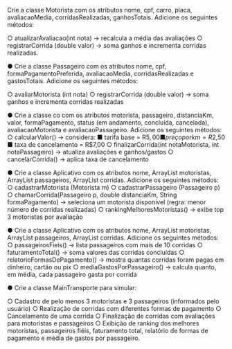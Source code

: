 Crie a classe Motorista com os atributos nome, cpf, carro, placa,
avaliacaoMedia, corridasRealizadas, ganhosTotais. Adicione os
seguintes métodos:

○ atualizarAvaliacao(int nota) → recalcula a média das avaliações
○ registrarCorrida (double valor) → soma ganhos e incrementa
corridas realizadas.

● Crie a classe Passageiro com os atributos nome, cpf,
formaPagamentoPreferida, avaliacaoMedia, corridasRealizadas e
gastosTotais. Adicione os seguintes métodos:

○ avaliarMotorista (int nota)
○ registrarCorrida (double valor) → soma ganhos e incrementa
corridas realizadas

● Crie a classe co com os atributos motorista, passageiro,
distanciaKm, valor, formaPagamento, status (em andamento,
concluída, cancelada), avaliacaoMotorista e avaliacaoPassageiro.
Adicione os seguintes métodos:
○ calcularValor() → considera:
■ tarifa base = R$5,00
■ preço por km = R$2,50
■ taxa de cancelamento = R$7,00
○ finalizarCorrida(int notaMotorista, int notaPassageiro) → atualiza
avaliações e ganhos/gastos
○ cancelarCorrida() → aplica taxa de cancelamento

● Crie a classe Aplicativo com os atributos nome,
ArrayList<Motorista> motoristas, ArrayList<Passageiro> passageiros,
ArrayList<co> corridas. Adicione os seguintes métodos:
○ cadastrarMotorista (Motorista m)
○ cadastrarPassageiro (Passageiro p)
○ chamarCorrida(Passageiro p, double distanciaKm, String
formaPagamento) → seleciona um motorista disponível (regra:
menor número de corridas realizadas)
○ rankingMelhoresMotoristas() → exibe top 3 motoristas por
avaliação

● Crie a classe Aplicativo com os atributos nome,
ArrayList<Motorista> motoristas, ArrayList<Passageiro> passageiros,
ArrayList<co> corridas. Adicione os seguintes métodos:
○ passageirosFieis() → lista passageiros com mais de 10 corridas
○ faturamentoTotal() → soma valores das corridas concluídas
○ relatorioFormasDePagamento() → mostra quantas corridas
foram pagas em dinheiro, cartão ou pix
○ mediaGastosPorPassageiro() → calcula quanto, em média, cada
passageiro gasta por corrida

● Crie a classe MainTransporte para simular:

○ Cadastro de pelo menos 3 motoristas e 3 passageiros
(informados pelo usuário)
○ Realização de corridas com diferentes formas de pagamento
○ Cancelamento de uma corrida
○ Finalização de corridas com avaliações para motoristas e
passageiros
○ Exibição de ranking dos melhores motoristas, passageiros fiéis,
faturamento total, relatório de formas de pagamento e média de
gastos por passageiro.